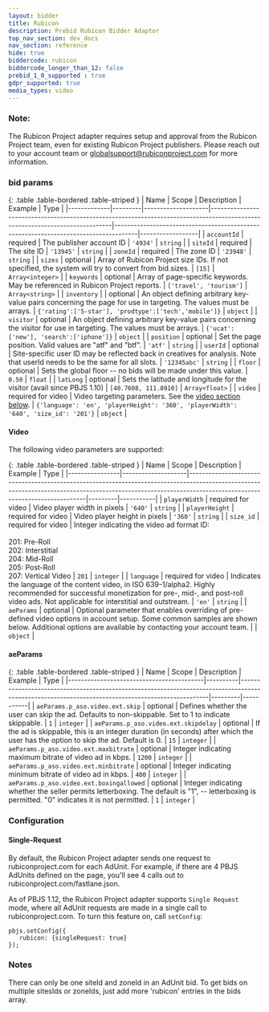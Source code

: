 ```yaml
---
layout: bidder
title: Rubicon
description: Prebid Rubicon Bidder Adaptor
top_nav_section: dev_docs
nav_section: reference
hide: true
biddercode: rubicon
biddercode_longer_than_12: false
prebid_1_0_supported : true
gdpr_supported: true
media_types: video
---
```



### Note:
The Rubicon Project adapter requires setup and approval from the Rubicon Project team, even for existing Rubicon Project publishers. Please reach out to your account team or globalsupport@rubiconproject.com for more information.

### bid params

{: .table .table-bordered .table-striped }
| Name         | Scope              | Description                                                                                                                 | Example                                                                             | Type             |
|-------------|---------|--------------------|-----------------------------------------------------------------------------------------------------------------------------|-------------------------------------------------------------------------------------|------------------|
| `accountId`    | required           | The publisher account ID                                                                                                    | `'4934'`                                                                            | `string`         |
| `siteId`       | required           | The site ID                                                                                                                 | `'13945'`                                                                           | `string`         |
| `zoneId`       | required           | The zone ID                                                                                                                 | `'23948'`                                                                           | `string`         |
| `sizes`        | optional           | Array of Rubicon Project size IDs. If not specified, the system will try to convert from bid.sizes.                         | `[15]`                                                                              | `Array<integer>` |
| `keywords`     | optional           | Array of page-specific keywords. May be referenced in Rubicon Project reports.                                              | `['travel', 'tourism']`                                                             | `Array<string>`  |
| `inventory` |   | optional           | An object defining arbitrary key-value pairs concerning the page for use in targeting. The values must be arrays.           | `{'rating':['5-star'], 'prodtype':['tech','mobile']}`                               | `object`         |
| `visitor`      | optional           | An object defining arbitrary key-value pairs concerning the visitor for use in targeting. The values must be arrays.        | `{'ucat':['new'], 'search':['iphone']}`                                             | `object`         |
| `position`     | optional           | Set the page position. Valid values are "atf" and "btf".                                                                    | `'atf'`                                                                             | `string`         |
| `userId`       | optional           | Site-specific user ID may be reflected back in creatives for analysis. Note that userId needs to be the same for all slots. | `'12345abc'`                                                                        | `string`         |
| `floor`       | optional           | Sets the global floor -- no bids will be made under this value.                                                             | `0.50`                                                                              | `float`          |
| `latLong`     | optional           | Sets the latitude and longitude for the visitor (avail since PBJS 1.10)                                                                            | `[40.7608, 111.8910]`                                                               | `Array<float>`   |
| `video`       | required for video | Video targeting parameters. See the [video section below](#rubicon-video).                                                  | `{'language': 'en', 'playerHeight': '360', 'playerWidth': '640', 'size_id': '201'}` | `object`         |

<a name="rubicon-video"></a>

#### Video

The following video parameters are supported:

{: .table .table-bordered .table-striped }
| Name           | Scope              | Description                                                                                                                                                                                              | Example | Type      |
|----------------|--------------------|----------------------------------------------------------------------------------------------------------------------------------------------------------------------------------------------------------|---------|-----------|
| `playerWidth`  | required for video | Video player width in pixels                                                                                                                                                                             | `'640'` | `string`  |
| `playerHeight` | required for video | Video player height in pixels                                                                                                                                                                            | `'360'` | `string`  |
| `size_id`      | required for video | Integer indicating the video ad format ID:<br/><br/>201: Pre-Roll<br/>202: Interstitial <br/>204: Mid-Roll <br/>205: Post-Roll <br/>207: Vertical Video                                                  | `201`   | `integer` |
| `language`     | required for video | Indicates the language of the content video, in ISO 639-1/alpha2. Highly recommended for successful monetization for pre-, mid-, and post-roll video ads. Not applicable for interstitial and outstream. | `'en'`  | `string`  |
| `aeParams`     | optional           | Optional parameter that enables overriding of pre-defined video options in account setup. Some common samples are shown below. Additional options are available by contacting your account team.         |         | `object`  |

#### aeParams

{: .table .table-bordered .table-striped }
| Name                                     | Scope    | Description                                                                                                                                      | Example | Type      |
|------------------------------------------|----------|--------------------------------------------------------------------------------------------------------------------------------------------------|---------|-----------|
| `aeParams.p_aso.video.ext.skip`          | optional | Defines whether the user can skip the ad. Defaults to non-skippable. Set to 1 to indicate skippable.                                             | `1`     | `integer` |
| `aeParams.p_aso.video.ext.skipdelay`     | optional | If the ad is skippable, this is an integer duration (in seconds) after which the user has the option to skip the ad. Default is 0.               | `15`    | `integer` |
| `aeParams.p_aso.video.ext.maxbitrate`    | optional | Integer indicating maximum bitrate of video ad in kbps.                                                                                          | `1200`  | `integer` |
| `aeParams.p_aso.video.ext.minbitrate`    | optional | Integer indicating minimum bitrate of video ad in kbps.                                                                                          | `400`   | `integer` |
| `aeParams.p_aso.video.ext.boxingallowed` | optional | Integer indicating whether the seller permits letterboxing. The default is "1", -- letterboxing is permitted. "0" indicates it is not permitted. | `1`     | `integer` |

### Configuration

#### Single-Request

By default, the Rubicon Project adapter sends one request to rubiconproject.com for each AdUnit. For example, if there are 4 PBJS AdUnits defined on the page, you'll see 4 calls out to rubiconproject.com/fastlane.json.

As of PBJS 1.12, the Rubicon Project adapter supports `Single Request` mode, where all AdUnit requests are made in a single call to rubiconproject.com. To turn this feature on, call `setConfig`:
```
pbjs.setConfig({
   rubicon: {singleRequest: true}
});
```

### Notes

There can only be one siteId and zoneId in an AdUnit bid. To get bids on multiple sitesIds or zoneIds, just add more 'rubicon' entries in the bids array.
